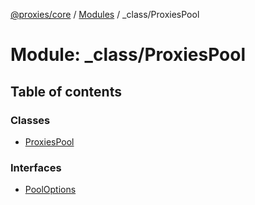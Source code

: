 [@proxies/core](../README.md) / [Modules](../modules.md) / _class/ProxiesPool

# Module: \_class/ProxiesPool

## Table of contents

### Classes

- [ProxiesPool](../classes/_class_ProxiesPool.ProxiesPool.md)

### Interfaces

- [PoolOptions](../interfaces/_class_ProxiesPool.PoolOptions.md)
